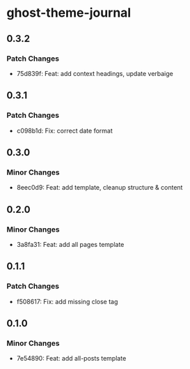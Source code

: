 # ghost-theme-journal

## 0.3.2

### Patch Changes

- 75d839f: Feat: add context headings, update verbaige

## 0.3.1

### Patch Changes

- c098b1d: Fix: correct date format

## 0.3.0

### Minor Changes

- 8eec0d9: Feat: add template, cleanup structure & content

## 0.2.0

### Minor Changes

- 3a8fa31: Feat: add all pages template

## 0.1.1

### Patch Changes

- f508617: Fix: add missing close tag

## 0.1.0

### Minor Changes

- 7e54890: Feat: add all-posts template
